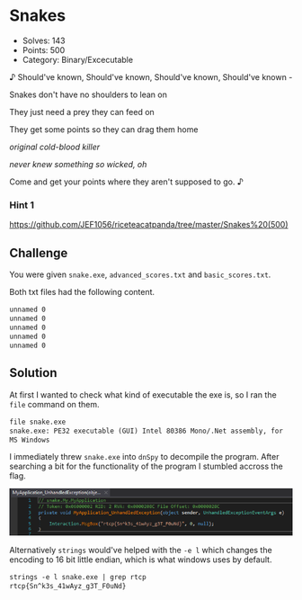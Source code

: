 # Snakes

* Solves: 143
* Points: 500
* Category: Binary/Excecutable

♪ Should've known,
Should've known,
Should've known,
Should've known -

Snakes don't have no shoulders to lean on

They just need a prey they can feed on

They get some points so they can drag them home

*original cold-blood killer*

*never knew something so wicked, oh*

Come and get your points where they aren't supposed to go. ♪

### Hint 1

https://github.com/JEF1056/riceteacatpanda/tree/master/Snakes%20(500)

## Challenge

You were given `snake.exe`, `advanced_scores.txt` and `basic_scores.txt`.

Both txt files had the following content.

```
unnamed 0
unnamed 0
unnamed 0
unnamed 0
unnamed 0
```

## Solution

At first I wanted to check what kind of executable the exe is, so I ran the
`file` command on them.

```
file snake.exe
snake.exe: PE32 executable (GUI) Intel 80386 Mono/.Net assembly, for MS Windows
```

I immediately threw `snake.exe` into `dnSpy` to decompile the program. After 
searching a bit for the functionality of the program I stumbled accross the 
flag.

![flag](./snake.png)

Alternatively `strings` would've helped with the `-e l` which changes the 
encoding to 16 bit little endian, which is what windows uses by default.

```
strings -e l snake.exe | grep rtcp
rtcp{Sn^k3s_41wAyz_g3T_F0uNd}
```